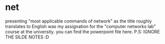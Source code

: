 # net
presenting "most applicable commands of network" as the title roughly translates to English was my assignation for the "computer networks lab" course at the university. 
you can find the powerpoint file here.
P.S: IGNORE THE SILDE NOTES :D
